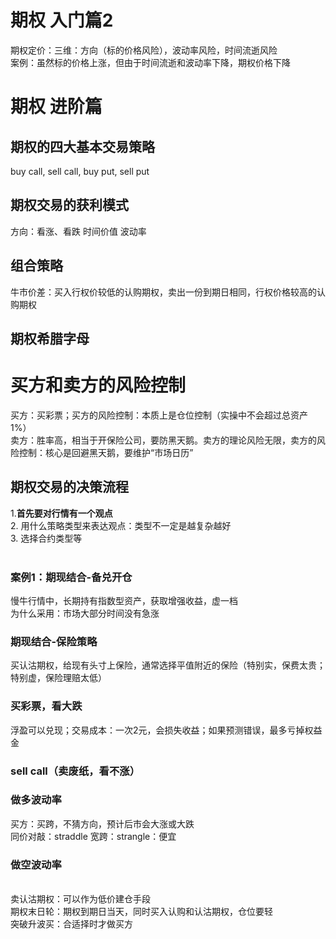 # 期权 入门篇2
期权定价：三维：方向（标的价格风险），波动率风险，时间流逝风险<br>
案例：虽然标的价格上涨，但由于时间流逝和波动率下降，期权价格下降<br>
# 期权 进阶篇
## 期权的四大基本交易策略
buy call, sell call, buy put, sell put
## 期权交易的获利模式
方向：看涨、看跌
时间价值
波动率
## 组合策略
牛市价差：买入行权价较低的认购期权，卖出一份到期日相同，行权价格较高的认购期权<br>
## 期权希腊字母
# 买方和卖方的风险控制
买方：买彩票；买方的风险控制：本质上是仓位控制（实操中不会超过总资产1%）<br>
卖方：胜率高，相当于开保险公司，要防黑天鹅。卖方的理论风险无限，卖方的风险控制：核心是回避黑天鹅，要维护“市场日历”<br>
## 期权交易的决策流程
1.**首先要对行情有一个观点**<br>
2. 用什么策略类型来表达观点：类型不一定是越复杂越好<br>
3. 选择合约类型等<br>
<br>
### 案例1：期现结合-备兑开仓
慢牛行情中，长期持有指数型资产，获取增强收益，虚一档<br>
为什么采用：市场大部分时间没有急涨
### 期现结合-保险策略
买认沽期权，给现有头寸上保险，通常选择平值附近的保险（特别实，保费太贵；特别虚，保险理赔太低）
### 买彩票，看大跌
浮盈可以兑现；交易成本：一次2元，会损失收益；如果预测错误，最多亏掉权益金
### sell call（卖废纸，看不涨）
### 做多波动率
买方：买跨，不猜方向，预计后市会大涨或大跌<br>
同价对敲：straddle 宽跨：strangle：便宜
### 做空波动率
<br>
卖认沽期权：可以作为低价建仓手段<br>
期权末日轮：期权到期日当天，同时买入认购和认沽期权，仓位要轻<br>
突破升波买：合适择时才做买方
